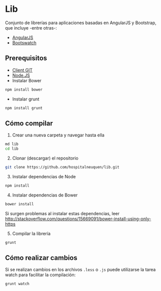 Lib
==========

Conjunto de librerías para aplicaciones basadas en AngularJS y Bootstrap, que incluye -entre otras-:
* [AngularJS](github.com/angular/angular.js)
* [Bootswatch](https://github.com/thomaspark/bootswatch)

Prerequisitos
-----
* [Client GIT](https://git-scm.com/download/win)
* [Node.JS](https://nodejs.org/en/download/)
* Instalar Bower
```bash
npm install bower
```
* Instalar grunt
```bash
npm install grunt
```

Cómo compilar
------
1. Crear una nueva carpeta y navegar hasta ella
```bash
md lib
cd lib
```

2. Clonar (descargar) el repositorio
```bash
git clone https://github.com/hospitalneuquen/lib.git
```

3. Instalar dependencias de Node
```bash
npm install
```

4. Instalar dependencias de Bower
```bash
bower install
```
Si surgen problemas al instalar estas dependencias, leer http://stackoverflow.com/questions/15669091/bower-install-using-only-https

5. Compilar la librería
```bash
grunt
```

Cómo realizar cambios
-----
Si se realizan cambios en los archivos `.less` o `.js` puede utilizarse la tarea watch para facilitar la compilación:
```bash
grunt watch
```
